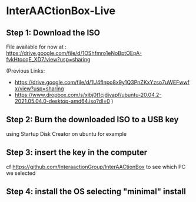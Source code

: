 # InterAACtionBox-Live

## Step 1: Download the ISO 

File available for now at :
https://drive.google.com/file/d/1OShfmro1eNoBptOEpA-fvkHtocqE_XD7/view?usp=sharing

(Previous Links:
- https://drive.google.com/file/d/1U4flnpo8x9y1Q3PnZKxYzso7uWEFwwfx/view?usp=sharing
- https://www.dropbox.com/s/xibj0t1cjdivapf/ubuntu-20.04.2-2021.05.04.0-desktop-amd64.iso?dl=0
)

## Step 2: Burn the downloaded ISO to a USB key 
using Startup Disk Creator on ubuntu for example

## Step 3: insert the key in the computer 
cf https://github.com/InteraactionGroup/InterAACtionBox to see which PC we selected

## Step 4: install the OS selecting "minimal" install
